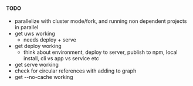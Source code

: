 #### TODO

- parallelize with cluster mode/fork, and running non dependent projects in parallel
- get uws working
  - needs deploy + serve
- get deploy working
  - think about environment, deploy to server, publish to npm, local install, cli vs app vs service etc
- get serve working
- check for circular references with adding to graph
- get --no-cache working
